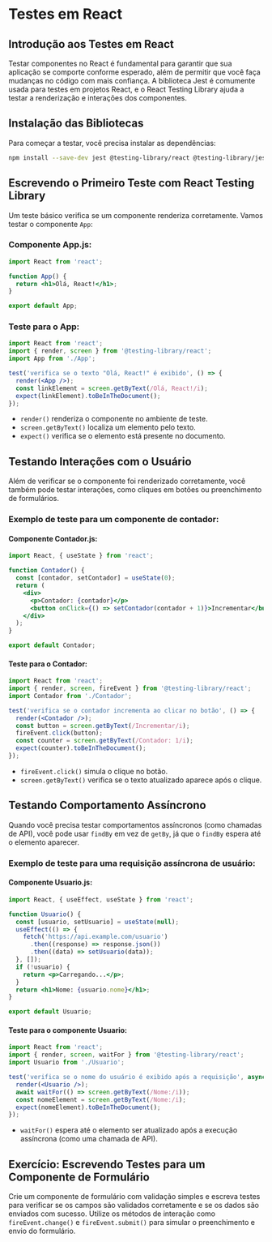 
# Testes em React

## Introdução aos Testes em React

Testar componentes no React é fundamental para garantir que sua aplicação se comporte conforme esperado, além de permitir que você faça mudanças no código com mais confiança. A biblioteca Jest é comumente usada para testes em projetos React, e o React Testing Library ajuda a testar a renderização e interações dos componentes.

## Instalação das Bibliotecas

Para começar a testar, você precisa instalar as dependências:

```bash
npm install --save-dev jest @testing-library/react @testing-library/jest-dom
```

## Escrevendo o Primeiro Teste com React Testing Library

Um teste básico verifica se um componente renderiza corretamente. Vamos testar o componente `App`:

### Componente App.js:

```jsx
import React from 'react'; 

function App() { 
  return <h1>Olá, React!</h1>; 
}

export default App;
```

### Teste para o App:

```jsx
import React from 'react'; 
import { render, screen } from '@testing-library/react'; 
import App from './App';

test('verifica se o texto "Olá, React!" é exibido', () => { 
  render(<App />); 
  const linkElement = screen.getByText(/Olá, React!/i); 
  expect(linkElement).toBeInTheDocument(); 
});
```

- `render()` renderiza o componente no ambiente de teste.
- `screen.getByText()` localiza um elemento pelo texto.
- `expect()` verifica se o elemento está presente no documento.

## Testando Interações com o Usuário

Além de verificar se o componente foi renderizado corretamente, você também pode testar interações, como cliques em botões ou preenchimento de formulários.

### Exemplo de teste para um componente de contador:

#### Componente Contador.js:

```jsx
import React, { useState } from 'react'; 

function Contador() { 
  const [contador, setContador] = useState(0); 
  return ( 
    <div> 
      <p>Contador: {contador}</p> 
      <button onClick={() => setContador(contador + 1)}>Incrementar</button> 
    </div> 
  ); 
}

export default Contador;
```

#### Teste para o Contador:

```jsx
import React from 'react'; 
import { render, screen, fireEvent } from '@testing-library/react'; 
import Contador from './Contador'; 

test('verifica se o contador incrementa ao clicar no botão', () => { 
  render(<Contador />); 
  const button = screen.getByText(/Incrementar/i); 
  fireEvent.click(button); 
  const counter = screen.getByText(/Contador: 1/i); 
  expect(counter).toBeInTheDocument(); 
});
```

- `fireEvent.click()` simula o clique no botão.
- `screen.getByText()` verifica se o texto atualizado aparece após o clique.

## Testando Comportamento Assíncrono

Quando você precisa testar comportamentos assíncronos (como chamadas de API), você pode usar `findBy` em vez de `getBy`, já que o `findBy` espera até o elemento aparecer.

### Exemplo de teste para uma requisição assíncrona de usuário:

#### Componente Usuario.js:

```jsx
import React, { useEffect, useState } from 'react'; 

function Usuario() { 
  const [usuario, setUsuario] = useState(null); 
  useEffect(() => { 
    fetch('https://api.example.com/usuario') 
      .then((response) => response.json()) 
      .then((data) => setUsuario(data)); 
  }, []); 
  if (!usuario) { 
    return <p>Carregando...</p>; 
  } 
  return <h1>Nome: {usuario.nome}</h1>; 
}

export default Usuario;
```

#### Teste para o componente Usuario:

```jsx
import React from 'react'; 
import { render, screen, waitFor } from '@testing-library/react'; 
import Usuario from './Usuario'; 

test('verifica se o nome do usuário é exibido após a requisição', async () => { 
  render(<Usuario />); 
  await waitFor(() => screen.getByText(/Nome:/i)); 
  const nomeElement = screen.getByText(/Nome:/i); 
  expect(nomeElement).toBeInTheDocument(); 
});
```

- `waitFor()` espera até o elemento ser atualizado após a execução assíncrona (como uma chamada de API).

## Exercício: Escrevendo Testes para um Componente de Formulário

Crie um componente de formulário com validação simples e escreva testes para verificar se os campos são validados corretamente e se os dados são enviados com sucesso. Utilize os métodos de interação como `fireEvent.change()` e `fireEvent.submit()` para simular o preenchimento e envio do formulário.
